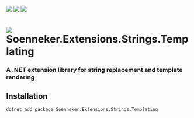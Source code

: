 ﻿[![](https://img.shields.io/nuget/v/soenneker.extensions.strings.templating.svg?style=for-the-badge)](https://www.nuget.org/packages/soenneker.extensions.strings.templating/)
[![](https://img.shields.io/github/actions/workflow/status/soenneker/soenneker.extensions.strings.templating/publish-package.yml?style=for-the-badge)](https://github.com/soenneker/soenneker.extensions.strings.templating/actions/workflows/publish-package.yml)
[![](https://img.shields.io/nuget/dt/soenneker.extensions.strings.templating.svg?style=for-the-badge)](https://www.nuget.org/packages/soenneker.extensions.strings.templating/)

# ![](https://user-images.githubusercontent.com/4441470/224455560-91ed3ee7-f510-4041-a8d2-3fc093025112.png) Soenneker.Extensions.Strings.Templating
### A .NET extension library for string replacement and template rendering

## Installation

```
dotnet add package Soenneker.Extensions.Strings.Templating
```
